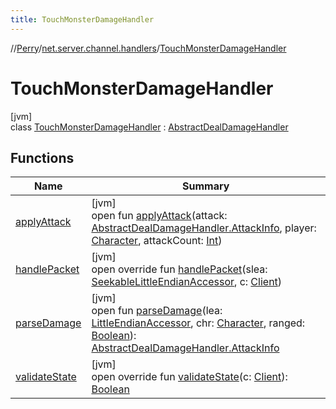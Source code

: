 ```yaml
---
title: TouchMonsterDamageHandler
---
```

//[Perry](../../../index.html)/[net.server.channel.handlers](../index.html)/[TouchMonsterDamageHandler](index.html)



# TouchMonsterDamageHandler



[jvm]\
class [TouchMonsterDamageHandler](index.html) : [AbstractDealDamageHandler](../-abstract-deal-damage-handler/index.html)



## Functions


| Name | Summary |
|---|---|
| [applyAttack](index.html#993597111%2FFunctions%2F863300109) | [jvm]<br>open fun [applyAttack](index.html#993597111%2FFunctions%2F863300109)(attack: [AbstractDealDamageHandler.AttackInfo](../-abstract-deal-damage-handler/-attack-info/index.html), player: [Character](../../client/-character/index.html), attackCount: [Int](https://kotlinlang.org/api/latest/jvm/stdlib/kotlin/-int/index.html)) |
| [handlePacket](handle-packet.html) | [jvm]<br>open override fun [handlePacket](handle-packet.html)(slea: [SeekableLittleEndianAccessor](../../tools.data.input/-seekable-little-endian-accessor/index.html), c: [Client](../../client/-client/index.html)) |
| [parseDamage](index.html#-816360318%2FFunctions%2F863300109) | [jvm]<br>open fun [parseDamage](index.html#-816360318%2FFunctions%2F863300109)(lea: [LittleEndianAccessor](../../tools.data.input/-little-endian-accessor/index.html), chr: [Character](../../client/-character/index.html), ranged: [Boolean](https://kotlinlang.org/api/latest/jvm/stdlib/kotlin/-boolean/index.html)): [AbstractDealDamageHandler.AttackInfo](../-abstract-deal-damage-handler/-attack-info/index.html) |
| [validateState](../../net/-abstract-packet-handler/validate-state.html) | [jvm]<br>open override fun [validateState](../../net/-abstract-packet-handler/validate-state.html)(c: [Client](../../client/-client/index.html)): [Boolean](https://kotlinlang.org/api/latest/jvm/stdlib/kotlin/-boolean/index.html) |

